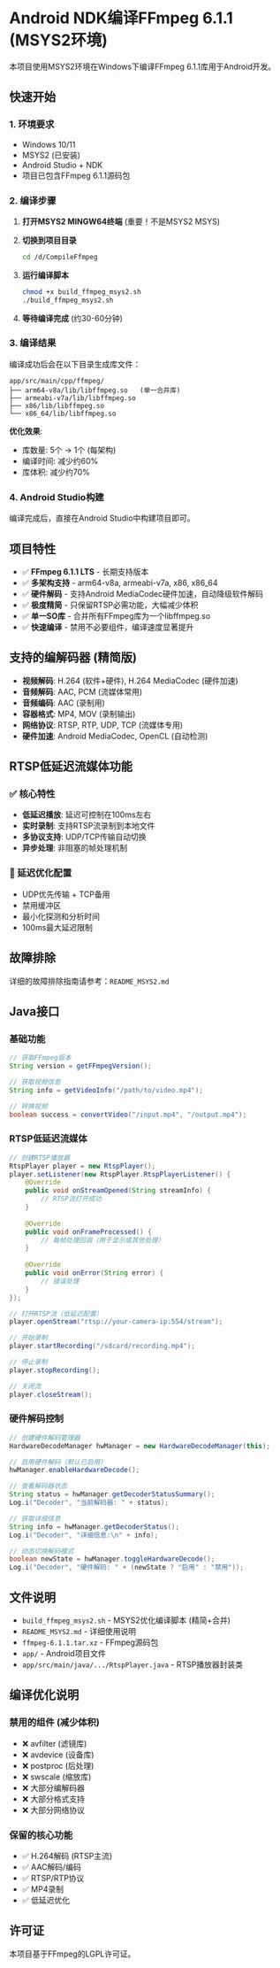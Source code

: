 # Android NDK编译FFmpeg 6.1.1 (MSYS2环境)

本项目使用MSYS2环境在Windows下编译FFmpeg 6.1.1库用于Android开发。

## 快速开始

### 1. 环境要求
- Windows 10/11
- MSYS2 (已安装)
- Android Studio + NDK
- 项目已包含FFmpeg 6.1.1源码包

### 2. 编译步骤

1. **打开MSYS2 MINGW64终端** (重要！不是MSYS2 MSYS)

2. **切换到项目目录**
   ```bash
   cd /d/CompileFfmpeg
   ```

3. **运行编译脚本**
   ```bash
   chmod +x build_ffmpeg_msys2.sh
   ./build_ffmpeg_msys2.sh
   ```

4. **等待编译完成** (约30-60分钟)

### 3. 编译结果

编译成功后会在以下目录生成库文件：
```
app/src/main/cpp/ffmpeg/
├── arm64-v8a/lib/libffmpeg.so   (单一合并库)
├── armeabi-v7a/lib/libffmpeg.so
├── x86/lib/libffmpeg.so
└── x86_64/lib/libffmpeg.so
```

**优化效果**:
- 库数量: 5个 → 1个 (每架构)
- 编译时间: 减少约60%
- 库体积: 减少约70%

### 4. Android Studio构建

编译完成后，直接在Android Studio中构建项目即可。

## 项目特性

- ✅ **FFmpeg 6.1.1 LTS** - 长期支持版本
- ✅ **多架构支持** - arm64-v8a, armeabi-v7a, x86, x86_64
- ✅ **硬件解码** - 支持Android MediaCodec硬件加速，自动降级软件解码
- ✅ **极度精简** - 只保留RTSP必需功能，大幅减少体积
- ✅ **单一SO库** - 合并所有FFmpeg库为一个libffmpeg.so
- ✅ **快速编译** - 禁用不必要组件，编译速度显著提升

## 支持的编解码器 (精简版)

- **视频解码**: H.264 (软件+硬件), H.264 MediaCodec (硬件加速)
- **音频解码**: AAC, PCM (流媒体常用)
- **音频编码**: AAC (录制用)
- **容器格式**: MP4, MOV (录制输出)
- **网络协议**: RTSP, RTP, UDP, TCP (流媒体专用)
- **硬件加速**: Android MediaCodec, OpenCL (自动检测)

## RTSP低延迟流媒体功能

### ✅ 核心特性
- **低延迟播放**: 延迟可控制在100ms左右
- **实时录制**: 支持RTSP流录制到本地文件
- **多协议支持**: UDP/TCP传输自动切换
- **异步处理**: 非阻塞的帧处理机制

### 🎯 延迟优化配置
- UDP优先传输 + TCP备用
- 禁用缓冲区
- 最小化探测和分析时间
- 100ms最大延迟限制

## 故障排除

详细的故障排除指南请参考：`README_MSYS2.md`

## Java接口

### 基础功能
```java
// 获取FFmpeg版本
String version = getFFmpegVersion();

// 获取视频信息
String info = getVideoInfo("/path/to/video.mp4");

// 转换视频
boolean success = convertVideo("/input.mp4", "/output.mp4");
```

### RTSP低延迟流媒体
```java
// 创建RTSP播放器
RtspPlayer player = new RtspPlayer();
player.setListener(new RtspPlayer.RtspPlayerListener() {
    @Override
    public void onStreamOpened(String streamInfo) {
        // RTSP流打开成功
    }
    
    @Override
    public void onFrameProcessed() {
        // 每帧处理回调（用于显示或其他处理）
    }
    
    @Override
    public void onError(String error) {
        // 错误处理
    }
});

// 打开RTSP流（低延迟配置）
player.openStream("rtsp://your-camera-ip:554/stream");

// 开始录制
player.startRecording("/sdcard/recording.mp4");

// 停止录制
player.stopRecording();

// 关闭流
player.closeStream();
```

### 硬件解码控制
```java
// 创建硬件解码管理器
HardwareDecodeManager hwManager = new HardwareDecodeManager(this);

// 启用硬件解码（默认已启用）
hwManager.enableHardwareDecode();

// 查看解码器状态
String status = hwManager.getDecoderStatusSummary();
Log.i("Decoder", "当前解码器: " + status);

// 获取详细信息
String info = hwManager.getDecoderStatus();
Log.i("Decoder", "详细信息:\n" + info);

// 动态切换解码模式
boolean newState = hwManager.toggleHardwareDecode();
Log.i("Decoder", "硬件解码: " + (newState ? "启用" : "禁用"));
```

## 文件说明

- `build_ffmpeg_msys2.sh` - MSYS2优化编译脚本 (精简+合并)
- `README_MSYS2.md` - 详细使用说明
- `ffmpeg-6.1.1.tar.xz` - FFmpeg源码包
- `app/` - Android项目文件
- `app/src/main/java/.../RtspPlayer.java` - RTSP播放器封装类

## 编译优化说明

### 禁用的组件 (减少体积)
- ❌ avfilter (滤镜库)
- ❌ avdevice (设备库) 
- ❌ postproc (后处理)
- ❌ swscale (缩放库)
- ❌ 大部分编解码器
- ❌ 大部分格式支持
- ❌ 大部分网络协议

### 保留的核心功能
- ✅ H.264解码 (RTSP主流)
- ✅ AAC解码/编码
- ✅ RTSP/RTP协议
- ✅ MP4录制
- ✅ 低延迟优化

## 许可证

本项目基于FFmpeg的LGPL许可证。 